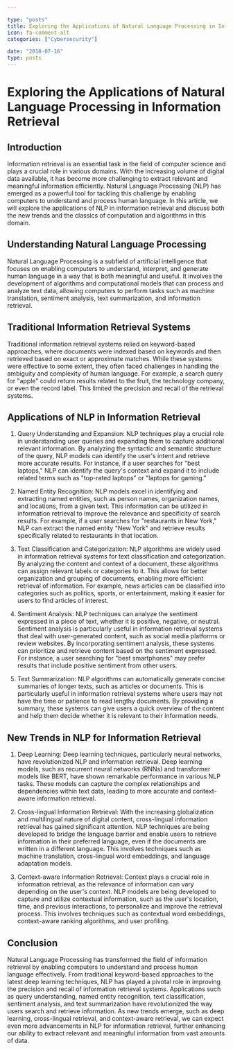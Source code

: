 ```yaml
---

type: "posts"
title: Exploring the Applications of Natural Language Processing in Information Retrieval
icon: fa-comment-alt
categories: ["Cybersecurity"]

date: "2018-07-16"
type: posts
---
```





# Exploring the Applications of Natural Language Processing in Information Retrieval

## Introduction

Information retrieval is an essential task in the field of computer science and plays a crucial role in various domains. With the increasing volume of digital data available, it has become more challenging to extract relevant and meaningful information efficiently. Natural Language Processing (NLP) has emerged as a powerful tool for tackling this challenge by enabling computers to understand and process human language. In this article, we will explore the applications of NLP in information retrieval and discuss both the new trends and the classics of computation and algorithms in this domain.

## Understanding Natural Language Processing

Natural Language Processing is a subfield of artificial intelligence that focuses on enabling computers to understand, interpret, and generate human language in a way that is both meaningful and useful. It involves the development of algorithms and computational models that can process and analyze text data, allowing computers to perform tasks such as machine translation, sentiment analysis, text summarization, and information retrieval.

## Traditional Information Retrieval Systems

Traditional information retrieval systems relied on keyword-based approaches, where documents were indexed based on keywords and then retrieved based on exact or approximate matches. While these systems were effective to some extent, they often faced challenges in handling the ambiguity and complexity of human language. For example, a search query for "apple" could return results related to the fruit, the technology company, or even the record label. This limited the precision and recall of the retrieval systems.

## Applications of NLP in Information Retrieval

1. Query Understanding and Expansion: NLP techniques play a crucial role in understanding user queries and expanding them to capture additional relevant information. By analyzing the syntactic and semantic structure of the query, NLP models can identify the user's intent and retrieve more accurate results. For instance, if a user searches for "best laptops," NLP can identify the query's context and expand it to include related terms such as "top-rated laptops" or "laptops for gaming."

2. Named Entity Recognition: NLP models excel in identifying and extracting named entities, such as person names, organization names, and locations, from a given text. This information can be utilized in information retrieval to improve the relevance and specificity of search results. For example, if a user searches for "restaurants in New York," NLP can extract the named entity "New York" and retrieve results specifically related to restaurants in that location.

3. Text Classification and Categorization: NLP algorithms are widely used in information retrieval systems for text classification and categorization. By analyzing the content and context of a document, these algorithms can assign relevant labels or categories to it. This allows for better organization and grouping of documents, enabling more efficient retrieval of information. For example, news articles can be classified into categories such as politics, sports, or entertainment, making it easier for users to find articles of interest.

4. Sentiment Analysis: NLP techniques can analyze the sentiment expressed in a piece of text, whether it is positive, negative, or neutral. Sentiment analysis is particularly useful in information retrieval systems that deal with user-generated content, such as social media platforms or review websites. By incorporating sentiment analysis, these systems can prioritize and retrieve content based on the sentiment expressed. For instance, a user searching for "best smartphones" may prefer results that include positive sentiment from other users.

5. Text Summarization: NLP algorithms can automatically generate concise summaries of longer texts, such as articles or documents. This is particularly useful in information retrieval systems where users may not have the time or patience to read lengthy documents. By providing a summary, these systems can give users a quick overview of the content and help them decide whether it is relevant to their information needs.

## New Trends in NLP for Information Retrieval

1. Deep Learning: Deep learning techniques, particularly neural networks, have revolutionized NLP and information retrieval. Deep learning models, such as recurrent neural networks (RNNs) and transformer models like BERT, have shown remarkable performance in various NLP tasks. These models can capture the complex relationships and dependencies within text data, leading to more accurate and context-aware information retrieval.

2. Cross-lingual Information Retrieval: With the increasing globalization and multilingual nature of digital content, cross-lingual information retrieval has gained significant attention. NLP techniques are being developed to bridge the language barrier and enable users to retrieve information in their preferred language, even if the documents are written in a different language. This involves techniques such as machine translation, cross-lingual word embeddings, and language adaptation models.

3. Context-aware Information Retrieval: Context plays a crucial role in information retrieval, as the relevance of information can vary depending on the user's context. NLP models are being developed to capture and utilize contextual information, such as the user's location, time, and previous interactions, to personalize and improve the retrieval process. This involves techniques such as contextual word embeddings, context-aware ranking algorithms, and user profiling.

## Conclusion

Natural Language Processing has transformed the field of information retrieval by enabling computers to understand and process human language effectively. From traditional keyword-based approaches to the latest deep learning techniques, NLP has played a pivotal role in improving the precision and recall of information retrieval systems. Applications such as query understanding, named entity recognition, text classification, sentiment analysis, and text summarization have revolutionized the way users search and retrieve information. As new trends emerge, such as deep learning, cross-lingual retrieval, and context-aware retrieval, we can expect even more advancements in NLP for information retrieval, further enhancing our ability to extract relevant and meaningful information from vast amounts of data.